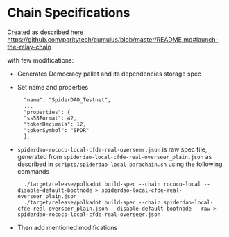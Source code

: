 # Chain Specifications

Created as described here https://github.com/paritytech/cumulus/blob/master/README.md#launch-the-relay-chain

with few modifications:
* Generates Democracy pallet and its dependencies storage spec
* Set name and properties

        "name": "SpiderDAO_Testnet",
        ...
        "properties": {
        "ss58Format": 42,
        "tokenDecimals": 12,
        "tokenSymbol": "SPDR"
        },

* `spiderdao-rococo-local-cfde-real-overseer.json` is raw spec file, generated from `spiderdao-local-cfde-real-overseer_plain.json` as described in `scripts/spiderdao-local-parachain.sh` using the following commands

        ./target/release/polkadot build-spec --chain rococo-local --disable-default-bootnode > spiderdao-local-cfde-real-overseer_plain.json
        ./target/release/polkadot build-spec --chain spiderdao-local-cfde-real-overseer_plain.json --disable-default-bootnode --raw > spiderdao-rococo-local-cfde-real-overseer.json

* Then add mentioned modifications
